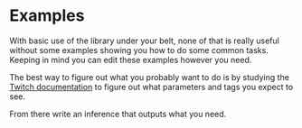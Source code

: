 # Examples

With basic use of the library under your belt, none of that is really useful without some examples showing you how to do some common tasks. Keeping in mind you can edit these examples however you need.

The best way to figure out what you probably want to do is by studying the [Twitch documentation](https://dev.twitch.tv/docs/irc/commands/) to figure out what parameters and tags you expect to see.

From there write an inference that outputs what you need.
